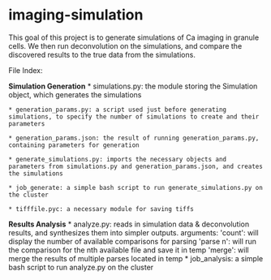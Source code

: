 imaging-simulation
==================

This goal of this project is to generate simulations of Ca imaging in granule cells. We then run deconvolution on the simulations, and compare the discovered results to the true data from the simulations.

File Index:

**Simulation Generation**
    * simulations.py: the module storing the Simulation object, which generates the simulations
    
    * generation_params.py: a script used just before generating simulations, to specify the number of simulations to create and their parameters
    
    * generation_params.json: the result of running generation_params.py, containing parameters for generation
    
    * generate_simulations.py: imports the necessary objects and parameters from simulations.py and generation_params.json, and creates the simulations
    
    * job_generate: a simple bash script to run generate_simulations.py on the cluster
    
    * tifffile.pyc: a necessary module for saving tiffs

**Results Analysis**
    * analyze.py: reads in simulation data & deconvolution results, and synthesizes them into simpler outputs. arguments:
        'count': will display the number of available comparisons for parsing
        'parse n': will run the comparison for the nth available file and save it in temp 
        'merge': will merge the results of multiple parses located in temp
    * job_analysis: a simple bash script to run analyze.py on the cluster
